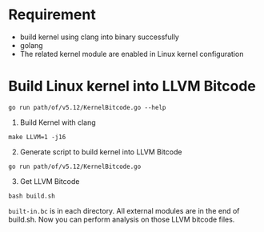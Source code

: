 # Requirement
- build kernel using clang into binary successfully
- golang
- The related kernel module are enabled in Linux kernel configuration

# Build Linux kernel into LLVM Bitcode

```shell
go run path/of/v5.12/KernelBitcode.go --help
```


1. Build Kernel with clang
```shell
make LLVM=1 -j16
```
2. Generate script to build kernel into LLVM Bitcode
```shell
go run path/of/v5.12/KernelBitcode.go
```
3. Get LLVM Bitcode
```shell
bash build.sh
```
`built-in.bc` is in each directory. 
All external modules are in the end of build.sh.
Now you can perform analysis on those LLVM bitcode files.